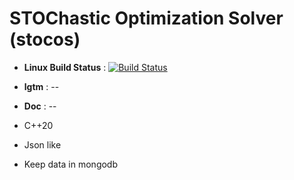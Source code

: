 # STOChastic Optimization Solver (stocos)

- **Linux Build Status** : [![Build Status](https://travis-ci.org/Jxtopher/stocos.svg?branch=master)](https://travis-ci.org/Jxtopher/stocos)
- **lgtm** : --
- **Doc** : --


- C++20
- Json like
- Keep data in mongodb
